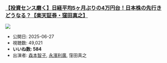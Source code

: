 ### [【投資センス磨く】日経平均5ヶ月ぶりの4万円台！日本株の先行きどうなる？【楽天証券・窪田真之】](https://www.youtube.com/watch?v=F6F12LBWZZU)
[![](https://img.youtube.com/vi/F6F12LBWZZU/sddefault.jpg)](https://www.youtube.com/watch?v=F6F12LBWZZU)
-   公開日: 2025-06-27
-   視聴数: 49,021
-   **いいね数: 584**
-   出演者: [森本智子](/rehacq_fan/people/森本智子 "wikilink"), [永濱利廣](/rehacq_fan/people/永濱利廣 "wikilink"), 窪田真之
